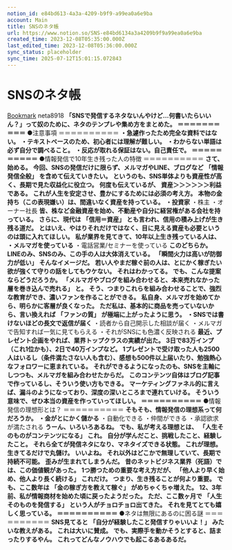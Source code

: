 ```yaml
---
notion_id: e84bd613-4a3a-4209-b9f9-a99ea0a6e9ba
account: Main
title: SNSのネタ帳
url: https://www.notion.so/SNS-e84bd6134a3a4209b9f9a99ea0a6e9ba
created_time: 2023-12-08T05:35:00.000Z
last_edited_time: 2023-12-08T05:36:00.000Z
sync_status: placeholder
sync_time: 2025-07-12T15:01:15.072843
---
```

# SNSのネタ帳

[Bookmark](https://make-a-bundle.com/knowledge/sns/sns-neta)
neta8918
**「SNSで発信するネタないんやけど…何書いたらいいん？」って奴のために、ネタのテンプレや集め方をまとめた。**
**＝＝＝＝＝＝＝＝＝＝**
●注意事項
＝＝＝＝＝＝＝＝＝＝
**・急遽作ったため完全な資料ではない。**
**・テキストベースのため、初心者には理解が難しい。**
**・わからない単語は必ず自分で調べること。**
**・反応が取れる保証はない。自己責任で。**
**＝＝＝＝＝＝＝＝＝＝**
●情報発信で10年生き残った人の特徴
＝＝＝＝＝＝＝＝＝＝
**さて、始める。**
**今回、SNSの発信だけに限らず、メルマガやLINE、ブログなど**
**「情報発信全般」**
**を含めて伝えていきたい。**
**というのも、SNS単体よりも資産性が高く、長期で見た収益化に役立つ。**
**何度も伝えているが、**
**資産＞＞＞＞＞＞利益**
**である。**
**これが人生を安定させ、豊かにするためには必須の考え方。**
**本物の金持ち（この表現嫌い）は、間違いなく資産を持っている。**
**・投資家**
・株主
・オーナー社長
**皆、株など金融資産を始め、不動産や自分に経営権がある会社を持っている。**
**さらに、現代は**
**「信用＝資産」**
**とも言われ、信用の積み上げが生き残る道だ。**
**とはいえ、やはりそれだけではなく、目に見える資産も必要というのは頭に入れてほしい。**
**私が業界を見てきて、10年以上生き残っている人は、**
**・メルマガを使っている**
・電話営業/セミナーを使っている
**このどちらか。**
**LINEのみ、SNSのみ、この手の人は大体消えている。**
**「瞬間火力は高いが防御力が低い」**
**そんなイメージだ。**
**若い人やまだ稼ぐ前の人は、とにかく稼ぎたい欲が強くて守りの話をしてもウケない。**
**それはわかってる。**
**でも、こんな提案ならどうだろうか。**
**「メルマガやブログを組み合わせると、本来売れなかった層を巻き込んで売れる」**
**と。**
**そう、つまりこれらを組み合わせることで、強烈な教育ができ、濃いファンを作ることができる。**
**私自身、メルマガを始めてから、明らかに客層が良くなった。**
**ただ私は、基本的に商品を売っていないから、言い換えれば**
**「ファンの質」**
**が極端に上がったように思う。**
**・SNSでは書けないほどの長文で返信が届く**
・読者から自己開示した相談が届く
・メルマガで告知すれば一気に見てもらえる
・それがSNSにも色濃く反映される
**最近、プレゼント企画をやれば、業界トップクラスの実績が出た。**
**3日で83万インプ（これ1位かも）、2日で40万インプなど。**
**1プレゼントで受け取った人も2500人はいるし（条件満たさない人も含む）、感想も500件以上届いたり、勉強熱心なフォロワーに恵まれている。**
**それができるようになったのも、SNSを主軸にしつつも、メルマガを組み合わせたからだ。**
**このコンテンツ自体はブログ記事で作っているし、そういう使い方もできる。**
**マーケティングファネル的に言えば、漏斗のようになっており、深度の深いところまで連れていける。**
**そういう意味で、ぜひ本当の資産を作っていってほしい。**
**＝＝＝＝＝＝＝＝＝＝**
●情報発信の理想形とは？
＝＝＝＝＝＝＝＝＝＝
**そもそも、情報発信の理想系って何だろうか。**
**・金がとにかく儲かる**
・自動化できる
・仲間ができる
・承認欲求が満たされる
**うーん、いろいろあるね。**
**でも、私が考える理想とは、**
**「人生そのものがコンテンツになる」**
**これ。**
**自分が学んだこと、挑戦したこと、経験したこと。**
**それら全てが発信ネタになり、マネタイズできる状態。**
**これが理想。**
**生きてるだけで丸儲け。**
**いいよね。**
**それ以外はどこかで無理していて、長期で持続不可能。**
**歪みが生まれてしまうんだ。**
**昔のネットビジネス業界（死語）では、この価値観があった。**
**1つ勝つための重要な考え方だが、**
**「他人より早く始め、他人より長く続ける」**
**これだけ。**
**つまり、生き残ることが何より重要。**
**でも、ここ数年は**
**「金の稼ぎ方を教えて稼ぐ」**
**がめちゃくちゃ増えた。**
**12、3年前、私が情報商材を始めた頃に戻ったようだった。**
**ただ、ここ数ヶ月で**
**「人生そのものを発信する」**
**という人がチョロチョロ出てきた。**
**それを見てとても嬉しく思っている。**
**＝＝＝＝＝＝＝＝＝＝**
●ネタは無限にあるのに困る謎
＝＝＝＝＝＝＝＝＝＝
**SNS見てると**
**「自分が経験したこと発信すりゃいいよ！」**
**みたいな教えがある。**
**これは大いに賛成。**
**でも、実際手を動かそうとすると、詰まったりするやん。**
**これってどんなノウハウでも起こるあるあるだ。**